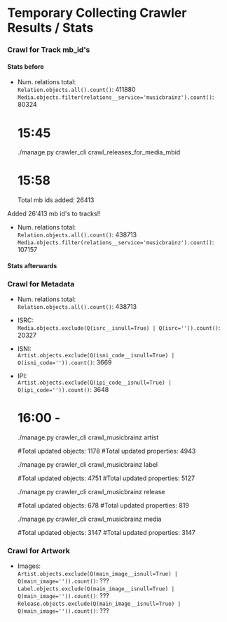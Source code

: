 # Temporary Collecting Crawler Results / Stats


### Crawl for Track mb_id's


#### Stats before

 - Num. relations total:  
   `Relation.objects.all().count()`: 411880
   `Media.objects.filter(relations__service='musicbrainz').count()`: 80324
   
   
    # 15:45
    ./manage.py crawler_cli crawl_releases_for_media_mbid
    
    # 15:58
    Total mb ids added:    26413
    
    
Added 26'413 mb id's to tracks!!

 - Num. relations total:  
   `Relation.objects.all().count()`: 438713
   `Media.objects.filter(relations__service='musicbrainz').count()`: 107157




#### Stats afterwards

### Crawl for Metadata

 - Num. relations total:  
   `Relation.objects.all().count()`: 438713
 - ISRC:  
   `Media.objects.exclude(Q(isrc__isnull=True) | Q(isrc='')).count()`: 20327
 - ISNI:  
   `Artist.objects.exclude(Q(isni_code__isnull=True) | Q(isni_code='')).count()`: 3669
 - IPI:  
   `Artist.objects.exclude(Q(ipi_code__isnull=True) | Q(ipi_code='')).count()`: 3648
      
    # 16:00 - 
    ./manage.py crawler_cli crawl_musicbrainz artist
    
    #Total updated objects:    1178
    #Total updated properties: 4943
    
    ./manage.py crawler_cli crawl_musicbrainz label
    
    #Total updated objects:    4751
    #Total updated properties: 5127
    
    ./manage.py crawler_cli crawl_musicbrainz release
    
    #Total updated objects:    678
    #Total updated properties: 819
    
    ./manage.py crawler_cli crawl_musicbrainz media
    
    #Total updated objects:    3147
    #Total updated properties: 3147
        

### Crawl for Artwork

 - Images:  
   `Artist.objects.exclude(Q(main_image__isnull=True) | Q(main_image='')).count()`: ???  
   `Label.objects.exclude(Q(main_image__isnull=True) | Q(main_image='')).count()`: ???  
   `Release.objects.exclude(Q(main_image__isnull=True) | Q(main_image='')).count()`: ???  

